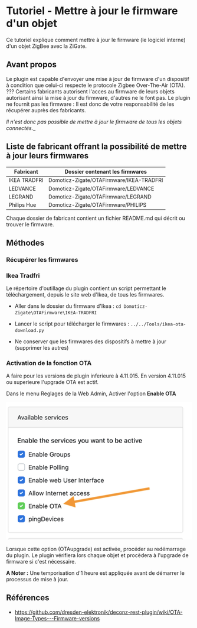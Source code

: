 # Tutoriel - Mettre à jour le firmware d'un objet

Ce tutoriel explique comment mettre à jour le firmware (le logiciel interne) d'un objet ZigBee avec la ZiGate.

## Avant propos

Le plugin est capable d'envoyer une mise à jour de firmware d'un dispositif à condition que celui-ci respecte le protocole Zigbee Over-The-Air (OTA). ???
Certains fabricants autorisent l'acces au firmware de leurs objets autorisant ainsi la mise à jour du firmware, d'autres ne le font pas.
Le plugin ne fournit pas les firmware : Il est donc de votre responsabilité de les récupérer auprès des fabricants.

_Il n'est donc pas possible de mettre à jour le firmware de tous les objets connectés.__

## Liste de fabricant offrant la possibilité de mettre à jour leurs firmwares

| Fabricant    | Dossier contenant les firmwares          |
| ------------ | ---------------------------------------- |
| IKEA TRADFRI | Domoticz-Zigate/OTAFirmware/IKEA-TRADFRI |
| LEDVANCE     | Domoticz-Zigate/OTAFirmware/LEDVANCE     |
| LEGRAND      | Domoticz-Zigate/OTAFirmware/LEGRAND      |
| Philips Hue  | Domoticz-Zigate/OTAFirmware/PHILIPS      |

Chaque dossier de fabricant contient un fichier README.md qui décrit ou trouver le firmware.

## Méthodes

### Récupérer les firmwares

### Ikea Tradfri

Le répertoire d'outillage du plugin contient un script permettant le téléchargement, depuis le site web d'Ikea, de tous les firmwares.

* Aller dans le dossier du firmware d'Ikea : `cd Domoticz-Zigate\OTAFirmware\IKEA-TRADFRI`

* Lancer le script pour télécharger le firmwares : `../../Tools/ikea-ota-download.py`

* Ne conserver que les firmwares des dispositifs à mettre à jour (supprimer les autres)

### Activation de la fonction OTA

A faire pour les versions de plugin inferieure à 4.11.015. En version 4.11.015 ou superieure l'upgrade OTA est actif.

Dans le menu Reglages de la Web Admin, Activer l'option **Enable OTA**

   ![Enable OTA](../Images/OTA.png)

Lorsque cette option (OTAupgrade) est activée, procéder au redémarrage du plugin. Le plugin vérifiera lors chaque objet et procèdera à l'upgrade de firmware si c'est nécessaire.

**A Noter :** Une temporisation d'1 heure est appliquée avant de démarrer le processus de mise à jour.

## Références
 * https://github.com/dresden-elektronik/deconz-rest-plugin/wiki/OTA-Image-Types---Firmware-versions
